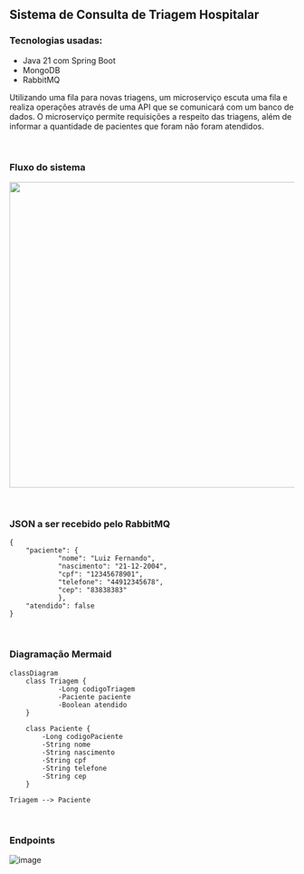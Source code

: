 ## Sistema de Consulta de Triagem Hospitalar

### Tecnologias usadas:
- Java 21 com Spring Boot
- MongoDB
- RabbitMQ

Utilizando uma fila para novas triagens, um microserviço escuta uma fila e realiza operações através de uma API que se comunicará com um banco de dados. 
O microserviço permite requisições a respeito das triagens, além de informar a quantidade de pacientes que foram não foram atendidos.

<br/>

### Fluxo do sistema
<img src="https://github.com/user-attachments/assets/1a07ce4a-d853-42fa-be38-4a5d2571fb36" style="width: 540px;"></img>

<br/>

### JSON a ser recebido pelo RabbitMQ
```
{
	"paciente": {
			"nome": "Luiz Fernando",
			"nascimento": "21-12-2004",
			"cpf": "12345678901",
			"telefone": "44912345678",
			"cep": "83838383"
			},
	"atendido": false
}
```

<br/>

### Diagramação Mermaid

```mermaid
classDiagram
	class Triagem {
			-Long codigoTriagem
			-Paciente paciente
			-Boolean atendido
	}
	
	class Paciente {
	    -Long codigoPaciente
	    -String nome
	    -String nascimento
	    -String cpf
	    -String telefone
	    -String cep
	}

Triagem --> Paciente
```

<br/>

### Endpoints

 ![image](https://github.com/user-attachments/assets/b85c0e9b-6e75-4534-baca-1fd1ae048da3)

 <!-- GET All <br/>
 ![image](https://github.com/user-attachments/assets/7acc81d4-05d7-4a63-9e95-fd25259eddb4)

 GET One <br/>
 ![image](https://github.com/user-attachments/assets/cc633727-e58c-4bf2-84b7-e5999d351f21) -->
